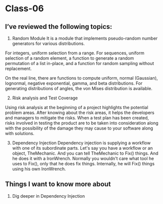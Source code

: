 # Class-06
## I’ve reviewed the following topics:

1. Random Module
It is a module that implements pseudo-random number generators for various distributions.

For integers, uniform selection from a range. For sequences, uniform selection of a random element, a function to generate a random permutation of a list in-place, and a function for random sampling without replacement.

On the real line, there are functions to compute uniform, normal (Gaussian), lognormal, negative exponential, gamma, and beta distributions. For generating distributions of angles, the von Mises distribution is available.

2. Risk analysis and Test Coverage

Using risk analysis at the beginning of a project highlights the potential problem areas. After knowing about the risk areas, it helps the developers and managers to mitigate the risks. When a test plan has been created, risks involved in testing the product are to be taken into consideration along with the possibility of the damage they may cause to your software along with solutions.


3. Dependency Injection
Dependency injection is supplying a workflow with one of its subordinate parts.
Let's say you have a workflow or an object, TheMechanic. And you can tell TheMechanic to Fix() things. And he does it with a IronWrench. Normally you wouldn't care what tool he uses to Fix(), only that he does fix things. Internally, he will Fix() things using his own IronWrench.


## Things I want to know more about
1. Dig deeper in Dependency Injection